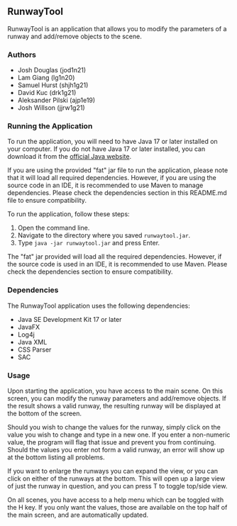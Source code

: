 ## RunwayTool

RunwayTool is an application that allows you to modify the parameters of a runway and add/remove objects to the scene.

### Authors
- Josh Douglas (jod1n21) 
- Lam Giang (lg1n20) 
- Samuel Hurst (shjh1g21)
- David Kuc (drk1g21)
- Aleksander Pilski (ajp1e19)
- Josh Willson (jjrw1g21)



### Running the Application

To run the application, you will need to have Java 17 or later installed on your computer. If you do not have Java 17 or later installed, you can download it from the [official Java website](https://www.oracle.com/java/technologies/downloads/).

If you are using the provided "fat" jar file to run the application, please note that it will load all required dependencies. However, if you are using the source code in an IDE, it is recommended to use Maven to manage dependencies. Please check the dependencies section in this README.md file to ensure compatibility.

To run the application, follow these steps:

1. Open the command line.
2. Navigate to the directory where you saved `runwaytool.jar`.
3. Type `java -jar runwaytool.jar` and press Enter.

The "fat" jar provided will load all the required dependencies. However, if the source code is used in an IDE, it is recommended to use Maven. Please check the dependencies section to ensure compatibility.

### Dependencies

The RunwayTool application uses the following dependencies:

- Java SE Development Kit 17 or later
- JavaFX
- Log4j
- Java XML
- CSS Parser
- SAC

### Usage

Upon starting the application, you have access to the main scene. On this screen, you can modify the runway parameters and add/remove objects. If the result shows a valid runway, the resulting runway will be displayed at the bottom of the screen.

Should you wish to change the values for the runway, simply click on the value you wish to change and type in a new one. If you enter a non-numeric value, the program will flag that issue and prevent you from continuing. Should the values you enter not form a valid runway, an error will show up at the bottom listing all problems.

If you want to enlarge the runways you can expand the view, or you can click on either of the runways at the bottom. This will open up a large view of just the runway in question, and you can press T to toggle top/side view.

On all scenes, you have access to a help menu which can be toggled with the H key. If you only want the values, those are available on the top half of the main screen, and are automatically updated.
